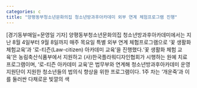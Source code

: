 ```yaml
---
categories: c
title: "양평동부청소년문화의집 청소년방과후아카데미 외부 연계 체험프로그램 진행"
---
```

[경기동부매일=문영일 기자] 양평동부청소년문화의집 청소년방과후아카데미에서는 지난 8월 4일부터 9월 8일까지 매주 목요일 특별 외부 연계 체험프로그램으로 ‘꽃 생활화 체험교육’과 ‘로-티즌(Law-citizen) 아카데미 교육’을 진행했다.‘꽃 생활화 체험 교육’은 농림축산식품부에서 지원하고 (사)한국플라워디자인협회가 시행하는 원예 치료 프로그램이며, ‘로-티즌 아카데미 교육’은 법무부와 연계해 청소년방과후아카데미 운영지원단이 지원한 청소년들의 법의식 향상을 위한 프로그램이다. 1주 차는 ‘개운죽’과 이를 둘러싼 다채로운 빛깔의 색